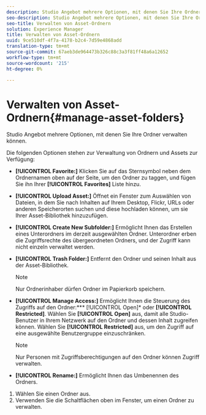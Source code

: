 ```yaml
---
description: Studio Angebot mehrere Optionen, mit denen Sie Ihre Ordner verwalten können.
seo-description: Studio Angebot mehrere Optionen, mit denen Sie Ihre Ordner verwalten können.
seo-title: Verwalten von Asset-Ordnern
solution: Experience Manager
title: Verwalten von Asset-Ordnern
uuid: 9ce510df-4f7a-4178-b2c4-7d59e4868add
translation-type: tm+mt
source-git-commit: 67aeb3de964473b326c88c3a3f81ff48a6a12652
workflow-type: tm+mt
source-wordcount: '215'
ht-degree: 0%

---
```



# Verwalten von Asset-Ordnern{#manage-asset-folders}

Studio Angebot mehrere Optionen, mit denen Sie Ihre Ordner verwalten können.

Die folgenden Optionen stehen zur Verwaltung von Ordnern und Assets zur Verfügung:

* **[!UICONTROL Favorite:]** Klicken Sie auf das Sternsymbol neben dem Ordnernamen oben auf der Seite, um den Ordner zu taggen, und fügen Sie ihn Ihrer  **[!UICONTROL Favorites]** Liste hinzu.

* **[!UICONTROL Upload Asset:]** Öffnet ein Fenster zum Auswählen von Dateien, in dem Sie nach Inhalten auf Ihrem Desktop, Flickr, URLs oder anderen Speicherorten suchen und diese hochladen können, um sie Ihrer Asset-Bibliothek hinzuzufügen.
* **[!UICONTROL Create New Subfolder:]** Ermöglicht Ihnen das Erstellen eines Unterordners im derzeit ausgewählten Ordner. Unterordner erben die Zugriffsrechte des übergeordneten Ordners, und der Zugriff kann nicht einzeln verwaltet werden.
* **[!UICONTROL Trash Folder:]** Entfernt den Ordner und seinen Inhalt aus der Asset-Bibliothek.

   >[!NOTE]
   >
   >Nur Ordnerinhaber dürfen Ordner im Papierkorb speichern.

* **[!UICONTROL Manage Access:]** Ermöglicht Ihnen die Steuerung des Zugriffs auf den Ordner:***  [!UICONTROL Open]* oder  **[!UICONTROL Restricted]**. Wählen Sie **[!UICONTROL Open]** aus, damit alle Studio-Benutzer in Ihrem Netzwerk auf den Ordner und dessen Inhalt zugreifen können. Wählen Sie **[!UICONTROL Restricted]** aus, um den Zugriff auf eine ausgewählte Benutzergruppe einzuschränken.

   >[!NOTE]
   >
   >Nur Personen mit Zugriffsberechtigungen auf den Ordner können Zugriff verwalten.

* **[!UICONTROL Rename:]** Ermöglicht Ihnen das Umbenennen des Ordners.

1. Wählen Sie einen Ordner aus.
1. Verwenden Sie die Schaltflächen oben im Fenster, um einen Ordner zu verwalten.
